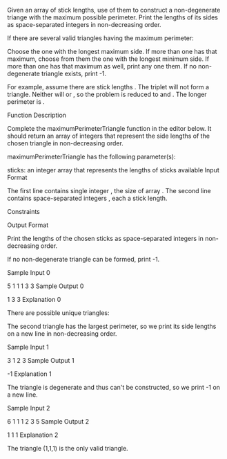 Given an array of stick lengths, use  of them to construct a non-degenerate triange with the maximum possible perimeter. Print the lengths of its sides as  space-separated integers in non-decreasing order.

If there are several valid triangles having the maximum perimeter:

Choose the one with the longest maximum side.
If more than one has that maximum, choose from them the one with the longest minimum side.
If more than one has that maximum as well, print any one them.
If no non-degenerate triangle exists, print -1.

For example, assume there are stick lengths . The triplet  will not form a triangle. Neither will  or , so the problem is reduced to  and . The longer perimeter is .

Function Description

Complete the maximumPerimeterTriangle function in the editor below. It should return an array of  integers that represent the side lengths of the chosen triangle in non-decreasing order.

maximumPerimeterTriangle has the following parameter(s):

sticks: an integer array that represents the lengths of sticks available
Input Format

The first line contains single integer , the size of array .
The second line contains  space-separated integers , each a stick length.

Constraints

Output Format

Print the lengths of the  chosen sticks as space-separated integers in non-decreasing order.

If no non-degenerate triangle can be formed, print -1.

Sample Input 0

5
1 1 1 3 3
Sample Output 0

1 3 3
Explanation 0

There are  possible unique triangles:

The second triangle has the largest perimeter, so we print its side lengths on a new line in non-decreasing order.

Sample Input 1

3
1 2 3
Sample Output 1

-1
Explanation 1

The triangle  is degenerate and thus can't be constructed, so we print -1 on a new line.

Sample Input 2

6
1 1 1 2 3 5
Sample Output 2

1 1 1
Explanation 2

The triangle (1,1,1) is the only valid triangle.
